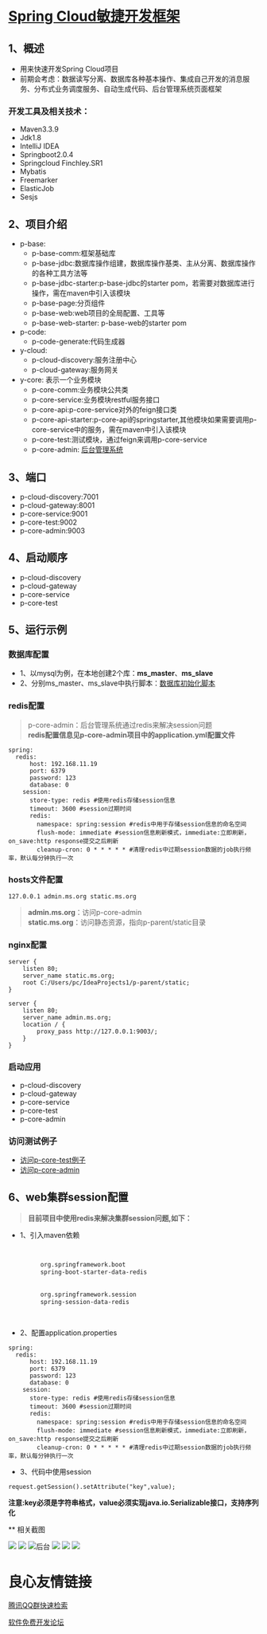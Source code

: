 # [Spring Cloud敏捷开发框架](https://gitee.com/likun_557/p-parent "查看代码")

## 1、概述

- 用来快速开发Spring Cloud项目
- 前期会考虑：数据读写分离、数据库各种基本操作、集成自己开发的消息服务、分布式业务调度服务、自动生成代码、后台管理系统页面框架

### 开发工具及相关技术：
- Maven3.3.9
- Jdk1.8
- IntelliJ IDEA
- Springboot2.0.4
- Springcloud Finchley.SR1
- Mybatis
- Freemarker
- ElasticJob
- Sesjs

## 2、项目介绍
- p-base:
    - p-base-comm:框架基础库
    - p-base-jdbc:数据库操作组建，数据库操作基类、主从分离、数据库操作的各种工具方法等
    - p-base-jdbc-starter:p-base-jdbc的starter pom，若需要对数据库进行操作，需在maven中引入该模块
    - p-base-page:分页组件
    - p-base-web:web项目的全局配置、工具等
    - p-base-web-starter: p-base-web的starter pom
- p-code:
    - p-code-generate:代码生成器
- y-cloud:
    - p-cloud-discovery:服务注册中心
    - p-cloud-gateway:服务网关
- y-core: 表示一个业务模块
    - p-core-comm:业务模块公共类
    - p-core-service:业务模块restful服务接口
    - p-core-api:p-core-service对外的feign接口类
    - p-core-api-starter:p-core-api的springstarter,其他模块如果需要调用p-core-service中的服务，需在maven中引入该模块
    - p-core-test:测试模块，通过feign来调用p-core-service
    - p-core-admin: [后台管理系统](http://admin.itsoku.cn/)

## 3、端口
- p-cloud-discovery:7001
- p-cloud-gateway:8001
- p-core-service:9001
- p-core-test:9002
- p-core-admin:9003

## 4、启动顺序
- p-cloud-discovery
- p-cloud-gateway
- p-core-service
- p-core-test

## 5、运行示例
### 数据库配置
- 1、以mysql为例，在本地创建2个库：**ms_master**、**ms_slave**  
- 2、分别ms_master、ms_slave中执行脚本：[数据库初始化脚本](https://gitee.com/likun_557/p-parent/blob/master/p-core/other/%E6%95%B0%E6%8D%AE%E6%A8%A1%E5%9E%8B/create.sql)

### redis配置
> p-core-admin：后台管理系统通过redis来解决session问题  
>**redis配置信息见p-core-admin项目中的application.yml配置文件**
```text
spring:
  redis:
      host: 192.168.11.19
      port: 6379
      password: 123
      database: 0
    session:
      store-type: redis #使用redis存储session信息
      timeout: 3600 #session过期时间
      redis:
        namespace: spring:session #redis中用于存储session信息的命名空间
        flush-mode: immediate #session信息刷新模式，immediate:立即刷新，on_save:http response提交之后刷新
        cleanup-cron: 0 * * * * * #清理redis中过期session数据的job执行频率，默认每分钟执行一次
```

### hosts文件配置
```text
127.0.0.1 admin.ms.org static.ms.org
```
> **admin.ms.org**：访问p-core-admin  
**static.ms.org**：访问静态资源，指向p-parent/static目录

### nginx配置
``` text
server {
    listen 80;
    server_name static.ms.org;
    root C:/Users/pc/IdeaProjects1/p-parent/static;
}

server {
    listen 80;
    server_name admin.ms.org;
	location / {
        proxy_pass http://127.0.0.1:9003/;
    }
}
```
### 启动应用
- p-cloud-discovery
- p-cloud-gateway
- p-core-service
- p-core-test
- p-core-admin

### 访问测试例子
- [访问p-core-test例子](http://localhost:9001/demo/list/1/5)
- [访问p-core-admin](http://admin.ms.org)

## 6、web集群session配置

> **目前项目中使用redis来解决集群session问题,如下：**

- 1、引入maven依赖
```xml
 
     
         org.springframework.boot 
         spring-boot-starter-data-redis 
     
     
         org.springframework.session 
         spring-session-data-redis 
     
 
```

- 2、配置application.properties
```text
spring:
  redis:
      host: 192.168.11.19
      port: 6379
      password: 123
      database: 0
    session:
      store-type: redis #使用redis存储session信息
      timeout: 3600 #session过期时间
      redis:
        namespace: spring:session #redis中用于存储session信息的命名空间
        flush-mode: immediate #session信息刷新模式，immediate:立即刷新，on_save:http response提交之后刷新
        cleanup-cron: 0 * * * * * #清理redis中过期session数据的job执行频率，默认每分钟执行一次
```

- 3、代码中使用session
```text
request.getSession().setAttribute("key",value);
```
**注意:key必须是字符串格式，value必须实现java.io.Serializable接口，支持序列化**


** 相关截图

![](https://oscimg.oschina.net/oscnet/5147a665c5633b6add4a1d04da64ffbb15d.jpg)
![](https://oscimg.oschina.net/oscnet/d3d18ab5a31aa7a42554bc71a61961be92e.jpg)
![后台](https://oscimg.oschina.net/oscnet/212c3b56d867c475bf14df12df26fda0f9d.jpg)
![](https://oscimg.oschina.net/oscnet/7d460280c58e18c584a2333372c33cca55a.jpg)
![](https://oscimg.oschina.net/oscnet/7cd693d3efe02187dd24b63d6f828e8bb33.jpg)
![](https://oscimg.oschina.net/oscnet/b9fd20e5df8976b82c9df31eadb7c265147.jpg)



 # 良心友情链接

[腾讯QQ群快速检索](http://u.720life.cn/s/8cf73f7c)

[软件免费开发论坛](http://u.720life.cn/s/bbb01dc0)